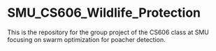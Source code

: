 # SMU_CS606_Wildlife_Protection
This is the repository for the group project of the CS606 class at SMU focusing on swarm optimization for poacher detection.
